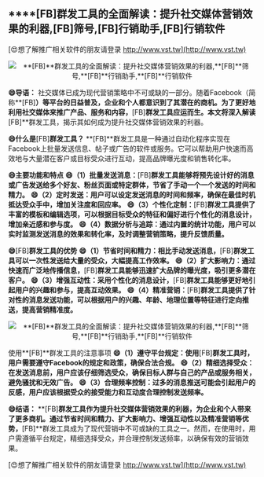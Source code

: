 ## ****[FB]**群发工具的全面解读：提升社交媒体营销效果的利器,**[FB]**筛号,**[FB]**行销助手,**[FB]**行销软件**

[😍想了解推广相关软件的朋友请登录 http://www.vst.tw](http://www.vst.tw)

 <center><img src="https://vst.tw/MP4/tuiguang/png/6.png" alt="**[FB]**群发工具的全面解读：提升社交媒体营销效果的利器,**[FB]**筛号,**[FB]**行销助手,**[FB]**行销软件"></center>

**😄导语：**
社交媒体已成为现代营销策略中不可或缺的一部分。随着Facebook（简称**[FB]**）等平台的日益普及，企业和个人都意识到了其潜在的商机。为了更好地利用社交媒体来推广产品、服务和内容，**[FB]**群发工具应运而生。本文将深入解读**[FB]**群发工具，揭示其如何成为提升社交媒体营销效果的利器。

**😄什么是**[FB]**群发工具？**
**[FB]**群发工具是一种通过自动化程序实现在Facebook上批量发送信息、帖子或广告的软件或服务。它可以帮助用户快速而高效地与大量潜在客户或目标受众进行互动，提高品牌曝光度和销售转化率。

**😄主要功能和特点**
**😄（1）批量发送消息：**[FB]**群发工具能够将预先设计好的消息或广告发送给多个好友、粉丝页面或特定群体，节省了手动一个一个发送的时间和精力。**
**😄（2）定时发送：用户可以设定发送消息的时间和频率，确保在最佳时机抵达受众手中，增加关注度和回应率。**
**😄（3）个性化定制：**[FB]**群发工具提供了丰富的模板和编辑选项，可以根据目标受众的特征和偏好进行个性化的消息设计，增加亲近感和参与度。**
**😄（4）数据分析与追踪：通过内置的统计功能，用户可以实时监测发送消息的效果和转化率，及时调整营销策略，提升反馈质量。**

**😄**[FB]**群发工具的优势**
**😄（1）节省时间和精力：相比手动发送消息，**[FB]**群发工具可以一次性发送给大量的受众，大幅提高工作效率。**
**😄（2）扩大影响力：通过快速而广泛地传播信息，**[FB]**群发工具能够迅速扩大品牌的曝光度，吸引更多潜在客户。**
**😄（3）增强互动性：采用个性化的消息设计，**[FB]**群发工具能够更好地引起用户的兴趣和参与，提高互动效果。**
**😄（4）精准营销：**[FB]**群发工具提供了针对性的消息发送功能，可以根据用户的兴趣、年龄、地理位置等特征进行定向推送，提高营销精准度。**

 <center><img src="https://vst.tw/MP4/tuiguang/png/4.png" alt="**[FB]**群发工具的全面解读：提升社交媒体营销效果的利器,**[FB]**筛号,**[FB]**行销助手,**[FB]**行销软件"></center>

使用**[FB]**群发工具的注意事项
**😄（1）遵守平台规定：使用**[FB]**群发工具时，用户需要遵守Facebook的规定和政策，确保合法合规。**
**😄（2）精细选择受众：在发送消息前，用户应该仔细筛选受众，确保目标人群与自己的产品或服务相关，避免骚扰和无效广告。**
**😄（3）合理频率控制：过多的消息推送可能会引起用户的反感，用户应该根据受众的接受能力和互动度合理控制发送频率。**

**😄结语：**
**[FB]**群发工具作为提升社交媒体营销效果的利器，为企业和个人带来了更多商机。通过节省时间和精力、扩大影响力、增强互动性以及精准营销等优势，**[FB]**群发工具成为了现代营销中不可或缺的工具之一。然而，在使用时，用户需遵循平台规定，精细选择受众，并合理控制发送频率，以确保有效的营销效果。

[😍想了解推广相关软件的朋友请登录 http://www.vst.tw](http://www.vst.tw)



